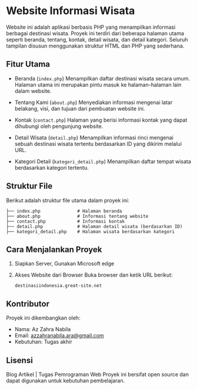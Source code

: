 # Website Informasi Wisata

Website ini adalah aplikasi berbasis PHP yang menampilkan informasi berbagai destinasi wisata. Proyek ini terdiri dari beberapa halaman utama seperti beranda, tentang, kontak, detail wisata, dan detail kategori. Seluruh tampilan disusun menggunakan struktur HTML dan PHP yang sederhana.

## Fitur Utama

- Beranda (`index.php`)
  Menampilkan daftar destinasi wisata secara umum. Halaman utama ini merupakan pintu masuk ke halaman-halaman lain dalam website.

- Tentang Kami (`about.php`) 
  Menyediakan informasi mengenai latar belakang, visi, dan tujuan dari pembuatan website ini.

- Kontak (`contact.php`)
  Halaman yang berisi informasi kontak yang dapat dihubungi oleh pengunjung website.

- Detail Wisata (`detail.php`) 
  Menampilkan informasi rinci mengenai sebuah destinasi wisata tertentu berdasarkan ID yang dikirim melalui URL.

- Kategori Detail (`kategori_detail.php`)
  Menampilkan daftar tempat wisata berdasarkan kategori tertentu.

## Struktur File

Berikut adalah struktur file utama dalam proyek ini:

```
├── index.php              # Halaman beranda
├── about.php              # Informasi tentang website
├── contact.php            # Informasi kontak
├── detail.php             # Halaman detail wisata (berdasarkan ID)
├── kategori_detail.php    # Halaman wisata berdasarkan kategori
```

## Cara Menjalankan Proyek

1. Siapkan Server, Gunakan Microsoft edge

2. Akses Website dari Browser 
   Buka browser dan ketik URL berikut:
   ```
   destinasiindonesia.great-site.net
   ```
   
## Kontributor

Proyek ini dikembangkan oleh:

- Nama: Az Zahra Nabila
- Email: azzahranabila.ara@gmail.com
- Kebutuhan: Tugas akhir 

## Lisensi
Blog Artikel | Tugas Pemrograman Web
Proyek ini bersifat open source dan dapat digunakan untuk kebutuhan pembelajaran.
